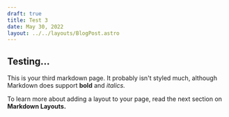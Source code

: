 ```yaml
---
draft: true
title: Test 3
date: May 30, 2022
layout: ../../layouts/BlogPost.astro
---
```


## Testing...

This is your third markdown page. It probably isn't styled much, although
Markdown does support **bold** and _italics._

To learn more about adding a layout to your page, read the next section on **Markdown Layouts.**
